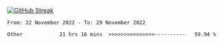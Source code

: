 [![GitHub Streak](https://streak-stats.demolab.com?user=renren-017&theme=sea&hide_border=true&background=DD272700)](https://git.io/streak-stats)

<!--START_SECTION:waka-->

```text
From: 22 November 2022 - To: 29 November 2022

Other            21 hrs 16 mins  >>>>>>>>>>>>>>>----------   59.94 %
```

<!--END_SECTION:waka-->
